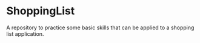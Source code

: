 # ShoppingList
A repository to practice some basic skills that can be applied to a shopping list application.
